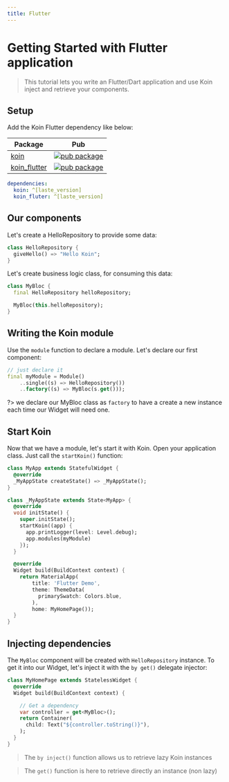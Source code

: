 ```yaml
---
title: Flutter
---
```


# Getting Started with Flutter application

> This tutorial lets you write an Flutter/Dart application and use Koin inject and retrieve your components.

## Setup

Add the Koin Flutter dependency like below:

| Package                                                                            | Pub                                                                                                    |
| ---------------------------------------------------------------------------------- | ------------------------------------------------------------------------------------------------------ |
| [koin](https://github.com/pbissonho/koin.dart/tree/master/packages/koin)                 | [![pub package](https://img.shields.io/pub/v/koin.svg)](https://pub.dev/packages/koin)                 |
| [koin_flutter](https://github.com/pbissonho/koin.dart/tree/master/packages/koin_flutter) | [![pub package](https://img.shields.io/pub/v/koin_flutter.svg)](https://pub.dev/packages/koin_flutte) |


```yaml
dependencies:
  koin: ^[laste_version]
  koin_fluter: ^[laste_version]
```
## Our components

Let's create a HelloRepository to provide some data:

```dart
class HelloRepository {
  giveHello() => "Hello Koin";
}
```

Let's create business logic class, for consuming this data:

```dart
class MyBloc {
  final HelloRepository helloRepository;

  MyBloc(this.helloRepository);
}
```


## Writing the Koin module

Use the `module` function to declare a module. Let's declare our first component:

```dart
// just declare it
final myModule = Module()
    ..single((s) => HelloRepository())
    ..factory((s) => MyBloc(s.get()));
```

?> we declare our MyBloc class as `factory` to have a create a new instance each time our Widget will need one.

## Start Koin

Now that we have a module, let's start it with Koin. Open your application class. Just call the `startKoin()` function:

```dart
class MyApp extends StatefulWidget {
  @override
  _MyAppState createState() => _MyAppState();
}

class _MyAppState extends State<MyApp> {
  @override
  void initState() {
    super.initState();
    startKoin((app) {
      app.printLogger(level: Level.debug);
      app.modules(myModule)
    });
  }

  @override
  Widget build(BuildContext context) {
    return MaterialApp(
        title: 'Flutter Demo',
        theme: ThemeData(
          primarySwatch: Colors.blue,
        ),
        home: MyHomePage());
  }
}
```

## Injecting dependencies

The `MyBloc` component will be created with `HelloRepository` instance. To get it into our Widget, let's inject it with the `by get()` delegate injector: 

```dart
class MyHomePage extends StatelessWidget {
  @override
  Widget build(BuildContext context) {

    // Get a dependency
    var controller = get<MyBloc>();
    return Container(
      child: Text("${controller.toString()}"),
    );
  }
}
```

> The `by inject()` function allows us to retrieve lazy Koin instances

> The `get()` function is here to retrieve directly an instance (non lazy)

